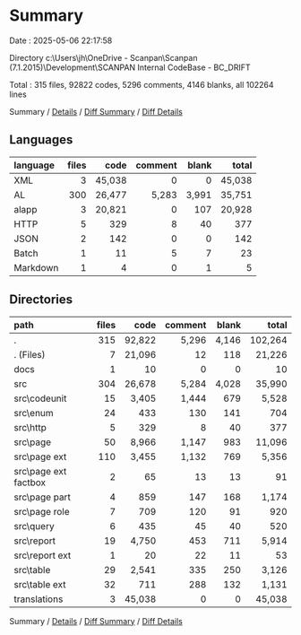 # Summary

Date : 2025-05-06 22:17:58

Directory c:\\Users\\jh\\OneDrive - Scanpan\\Scanpan (7.1.2015)\\Development\\SCANPAN Internal CodeBase - BC_DRIFT

Total : 315 files,  92822 codes, 5296 comments, 4146 blanks, all 102264 lines

Summary / [Details](details.md) / [Diff Summary](diff.md) / [Diff Details](diff-details.md)

## Languages
| language | files | code | comment | blank | total |
| :--- | ---: | ---: | ---: | ---: | ---: |
| XML | 3 | 45,038 | 0 | 0 | 45,038 |
| AL | 300 | 26,477 | 5,283 | 3,991 | 35,751 |
| alapp | 3 | 20,821 | 0 | 107 | 20,928 |
| HTTP | 5 | 329 | 8 | 40 | 377 |
| JSON | 2 | 142 | 0 | 0 | 142 |
| Batch | 1 | 11 | 5 | 7 | 23 |
| Markdown | 1 | 4 | 0 | 1 | 5 |

## Directories
| path | files | code | comment | blank | total |
| :--- | ---: | ---: | ---: | ---: | ---: |
| . | 315 | 92,822 | 5,296 | 4,146 | 102,264 |
| . (Files) | 7 | 21,096 | 12 | 118 | 21,226 |
| docs | 1 | 10 | 0 | 0 | 10 |
| src | 304 | 26,678 | 5,284 | 4,028 | 35,990 |
| src\\codeunit | 15 | 3,405 | 1,444 | 679 | 5,528 |
| src\\enum | 24 | 433 | 130 | 141 | 704 |
| src\\http | 5 | 329 | 8 | 40 | 377 |
| src\\page | 50 | 8,966 | 1,147 | 983 | 11,096 |
| src\\page ext | 110 | 3,455 | 1,132 | 769 | 5,356 |
| src\\page ext factbox | 2 | 65 | 13 | 13 | 91 |
| src\\page part | 4 | 859 | 147 | 168 | 1,174 |
| src\\page role | 7 | 709 | 120 | 91 | 920 |
| src\\query | 6 | 435 | 45 | 40 | 520 |
| src\\report | 19 | 4,750 | 453 | 711 | 5,914 |
| src\\report ext | 1 | 20 | 22 | 11 | 53 |
| src\\table | 29 | 2,541 | 335 | 250 | 3,126 |
| src\\table ext | 32 | 711 | 288 | 132 | 1,131 |
| translations | 3 | 45,038 | 0 | 0 | 45,038 |

Summary / [Details](details.md) / [Diff Summary](diff.md) / [Diff Details](diff-details.md)